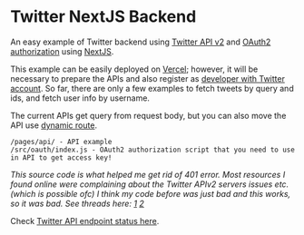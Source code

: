 # Twitter NextJS Backend
An easy example of Twitter backend using [Twitter API v2](https://developer.twitter.com/en/docs/twitter-api) and [OAuth2 authorization](https://oauth.net/2/) using [NextJS](https://nextjs.org).

This example can be easily deployed on [Vercel](https://vercel.com); however, it will be necessary to prepare the APIs and also register as [developer with Twitter account](https://developer.twitter.com/). So far, there are only a few examples to fetch tweets by query and ids, and fetch user info by username.

The current APIs get query from request body, but you can also move the API use [dynamic route](https://nextjs.org/docs/routing/dynamic-routes).

```
/pages/api/ - API example
/src/oauth/index.js - OAuth2 authorization script that you need to use in API to get access key!
```

*This source code is what helped me get rid of 401 error. Most resources I found online were complaining about the Twitter APIv2 servers issues etc. (which is possible ofc) I think my code before was just bad and this works, so it was bad. See threads here: [1](https://twittercommunity.com/t/401-unauthorized-error-with-v2-api/149187/3) [2](https://stackoverflow.com/questions/19343141/twitter-api-returned-a-401-unauthorized-an-error-occurred-processing-your-req)*

Check [Twitter API endpoint status here](https://api.twitterstat.us).